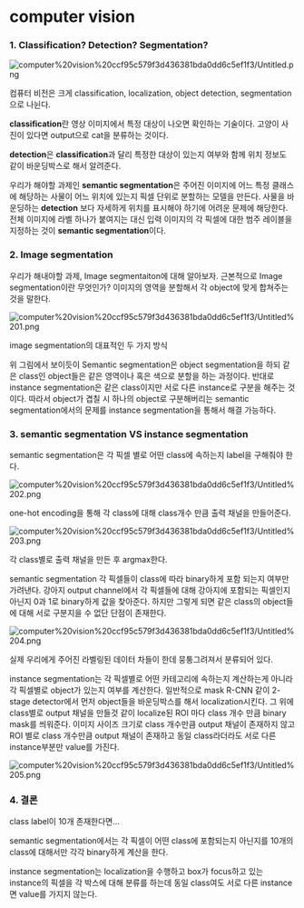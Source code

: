 # computer vision

### 1. Classification? Detection? Segmentation?

![computer%20vision%20ccf95c579f3d436381bda0dd6c5ef1f3/Untitled.png](https://s3.us-west-2.amazonaws.com/secure.notion-static.com/efbebb96-09b4-4fb6-9ebe-7e76bd2bc10d/Untitled.png?X-Amz-Algorithm=AWS4-HMAC-SHA256&X-Amz-Credential=AKIAT73L2G45O3KS52Y5%2F20211004%2Fus-west-2%2Fs3%2Faws4_request&X-Amz-Date=20211004T135945Z&X-Amz-Expires=86400&X-Amz-Signature=7a3f9320919d64055ec54adb52adaffbc4404eca2293abf69da68e865419e935&X-Amz-SignedHeaders=host&response-content-disposition=filename%20%3D%22Untitled.png%22)

컴퓨터 비전은 크게 classification, localization, object detection, segmentation으로 나뉜다.

**classification**란 영상 이미지에서 특정 대상이 나오면 확인하는 기술이다. 고양이 사진이 있다면 output으로 cat을 분류하는 것이다. 

**detection**은 **classification**과 달리 특정한 대상이 있는지 여부와 함께 위치 정보도 같이 바운딩박스로 해서 알려준다. 

우리가 해야할 과제인 **semantic segmentation**은 주어진 이미지에 어느 특정 클래스에 해당하는 사물이 어느 위치에 있는지 픽셀 단위로 분할하는 모델을 만든다. 사물을 바운딩하는 **detection** 보다 자세하게 위치를 표시해야 하기에 어려운 문제에 해당한다. 전체 이미지에 라벨 하나가 붙여지는 대신 입력 이미지의 각 픽셀에 대한 범주 레이블을 지정하는 것이  **semantic segmentation**이다. 

### 2. Image segmentation

우리가 해내야할 과제, Image segmentaiton에 대해 알아보자. 근본적으로 Image segmentation이란 무엇인가? 이미지의 영역을 분할해서 각 object에 맞게 합쳐주는 것을 말한다. 

![computer%20vision%20ccf95c579f3d436381bda0dd6c5ef1f3/Untitled%201.png](https://s3.us-west-2.amazonaws.com/secure.notion-static.com/1a63211c-44b9-4ff2-bdc8-a4452680ee5a/Untitled.png?X-Amz-Algorithm=AWS4-HMAC-SHA256&X-Amz-Credential=AKIAT73L2G45O3KS52Y5%2F20211004%2Fus-west-2%2Fs3%2Faws4_request&X-Amz-Date=20211004T140031Z&X-Amz-Expires=86400&X-Amz-Signature=acab60a617d0d58e93eacccd70b3c74b7ed10170af27d3d28ad3c401d46bc27e&X-Amz-SignedHeaders=host&response-content-disposition=filename%20%3D%22Untitled.png%22)

image segmentation의 대표적인 두 가지 방식

위 그림에서 보이듯이 Semantic segmentation은 object segmentation을 하되 같은 class인 object들은 같은 영역이나 혹은 색으로 분할을 하는 과정이다. 반대로 instance segmentation은 같은 class이지만 서로 다른 instance로 구분을 해주는 것이다. 따라서 object가 겹칠 시 하나의 object로 구분해버리는 semantic segmentation에서의 문제를 instance segmentation을 통해서 해결 가능하다.

### 3.  semantic segmentation VS instance segmentation

semantic segmentation은 각 픽셀 별로 어떤 class에 속하는지 label을 구해줘야 한다.

![computer%20vision%20ccf95c579f3d436381bda0dd6c5ef1f3/Untitled%202.png](https://s3.us-west-2.amazonaws.com/secure.notion-static.com/5486f024-e781-4325-a5b8-2fa750d38e34/Untitled.png?X-Amz-Algorithm=AWS4-HMAC-SHA256&X-Amz-Credential=AKIAT73L2G45O3KS52Y5%2F20211004%2Fus-west-2%2Fs3%2Faws4_request&X-Amz-Date=20211004T140048Z&X-Amz-Expires=86400&X-Amz-Signature=9cefa45e98596390505d3134c94a8e56ce30068d3d8d38c2a2e25d5f68c59b03&X-Amz-SignedHeaders=host&response-content-disposition=filename%20%3D%22Untitled.png%22)

one-hot encoding을 통해 각 class에 대해 class개수 만큼 출력 채널을 만들어준다.

![computer%20vision%20ccf95c579f3d436381bda0dd6c5ef1f3/Untitled%203.png](https://s3.us-west-2.amazonaws.com/secure.notion-static.com/abb9c67e-02bd-4f21-baca-0254026d30cd/Untitled.png?X-Amz-Algorithm=AWS4-HMAC-SHA256&X-Amz-Credential=AKIAT73L2G45O3KS52Y5%2F20211004%2Fus-west-2%2Fs3%2Faws4_request&X-Amz-Date=20211004T140103Z&X-Amz-Expires=86400&X-Amz-Signature=9805482a924b642447fe47251d12f21294bde0a7aaa55f3f38035f0896d0273b&X-Amz-SignedHeaders=host&response-content-disposition=filename%20%3D%22Untitled.png%22)

각 class별로 출력 채널을 만든 후 argmax한다.

semantic segmentation 각 픽셀들이 class에 따라 binary하게 포함 되는지 여부만 가려낸다. 강아지 output channel에서 각 픽셀들에 대해 강아지에 포함되는 픽셀인지 아닌지 0과 1로 binary하게 값을 찾아준다. 하지만 그렇게 되면 같은 class의 object들에 대해 서로 구분지을 수 없단 단점이 존재한다.

![computer%20vision%20ccf95c579f3d436381bda0dd6c5ef1f3/Untitled%204.png](https://s3.us-west-2.amazonaws.com/secure.notion-static.com/ba2b1012-c4aa-4919-946b-448092afdbc2/Untitled.png?X-Amz-Algorithm=AWS4-HMAC-SHA256&X-Amz-Credential=AKIAT73L2G45O3KS52Y5%2F20211004%2Fus-west-2%2Fs3%2Faws4_request&X-Amz-Date=20211004T140116Z&X-Amz-Expires=86400&X-Amz-Signature=74bb683817eba4e69e2c9f526b39a5f08ab21dff378f90a85f964552e1200160&X-Amz-SignedHeaders=host&response-content-disposition=filename%20%3D%22Untitled.png%22)

실제 우리에게 주어진 라벨링된 데이터 차들이 한데 뭉퉁그려져서 분류되어 있다.

instance segmentation는 각 픽셀별로 어떤 카테고리에 속하는지 계산하는게 아니라 각 픽셀별로 object가 있는지 여부를 계산한다. 일반적으로 mask R-CNN 같이 2-stage detector에서 먼저 object들을 바운딩박스를 해서 localization시킨다. 그 위에 class별로 output 채널을 만들것 같이 localize된 ROI 마다 class 개수 만큼 binary mask를 씌워준다. 이미지 사이즈 크기로 class 개수만큼 output 채널이 존재하지 않고 ROI 별로 class 개수만큼 output 채널이 존재하고 동일 class라더라도 서로 다른 instance부분만 value를 가진다.

![computer%20vision%20ccf95c579f3d436381bda0dd6c5ef1f3/Untitled%205.png](https://s3.us-west-2.amazonaws.com/secure.notion-static.com/e322aee1-bedc-49da-992b-283c70550af3/Untitled.png?X-Amz-Algorithm=AWS4-HMAC-SHA256&X-Amz-Credential=AKIAT73L2G45O3KS52Y5%2F20211004%2Fus-west-2%2Fs3%2Faws4_request&X-Amz-Date=20211004T140126Z&X-Amz-Expires=86400&X-Amz-Signature=a03e4ab9d0f3f11f5ead7de97bc216113e1fb27eee4d6a656db3a3b0b234a7d8&X-Amz-SignedHeaders=host&response-content-disposition=filename%20%3D%22Untitled.png%22)

### 4. 결론

class label이 10개 존재한다면...

 semantic segmentation에서는 각 픽셀이 어떤 class에 포함되는지 아닌지를 10개의 class에 대해서만 각각 binary하게 계산을 한다.

instance segmentation는 localization을 수행하고 box가 focus하고 있는 instance의 픽셀을 각 박스에 대해 분류를 하는데 동일 class여도 서로 다른 instance면 value를 가지지 않는다.
